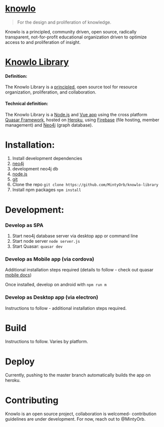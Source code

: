 # [knowlo](knowlo.org)

> For the design and proliferation of knowledge.

Knowlo is a principled, community driven, open source, radically transparent, not-for-profit educational organization driven to optimize access to and proliferation of insight.

# [Knowlo Library](knowlo.io)

#### Definition:

The Knowlo Library is a [principled](https://www.knowlo.org/principals), open source tool for resource organization, proliferation, and collaboration.

#### Technical definition:

The Knowlo Library is a [Node.js](nodejs.org/en/) and [Vue app](vuejs.org/) using the cross platform [Quasar Framework](quasar-framework.org/), hosted on [Heroku](heroku.com), using [Firebase](firebase.google.com/) (file hosting, member management) and [Neo4j](neo4j.com/) (graph database).

# Installation:

1. Install development dependencies
  1. [neo4j](https://neo4j.com/download/)
  2. development neo4j db
  2. [node.js](https://nodejs.org/en/)
  3. [git](https://git-scm.com/book/en/v2/Getting-Started-Installing-Git)
2. Clone the repo
`git clone https://github.com/MintyOrb/knowlo-library `
3. Install npm packages
`npm install`

# Development:

### Develop as SPA
1. Start neo4j database server via desktop app or command line
2. Start node server `node server.js`
3. Start Quasar: `quasar dev`


### Develop as Mobile app (via cordova)
Additional installation steps required (details to follow - check out quasar [mobile docs](https://quasar.dev/quasar-cli/developing-mobile-apps))

Once installed, develop on android with `npm run m`

### Develop as Desktop app (via electron)
Instructions to follow - additional installation steps required.

# Build
Instructions to follow. Varies by platform.

# Deploy
Currently, pushing to the master branch automatically builds the app on heroku. 

# Contributing
Knowlo is an open source project, collaboration is welcomed- contribution guidelines are under development. For now, reach out to @MintyOrb.
